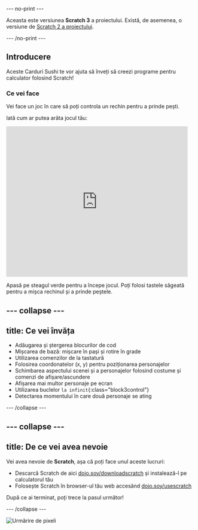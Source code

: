 --- no-print ---

Aceasta este versiunea **Scratch 3** a proiectului. Există, de asemenea, o versiune de [Scratch 2 a proiectului](https://projects.raspberrypi.org/en/projects/cd-beginner-scratch-sushi-scratch2).

--- /no-print ---

## Introducere

Aceste Carduri Sushi te vor ajuta să înveți să creezi programe pentru calculator folosind Scratch!

### Ce vei face

Vei face un joc în care să poți controla un rechin pentru a prinde pești.

Iată cum ar putea arăta jocul tău:

<div class="scratch-preview">
  <iframe allowtransparency="true" width="485" height="402" src="https://scratch.mit.edu/projects/embed/402470509/?autostart=false" frameborder="0"></iframe>
</div>

Apasă pe steagul verde pentru a începe jocul. Poți folosi tastele săgeată pentru a mișca rechinul și a prinde peștele.

--- collapse ---
---
title: Ce vei învăța
---

+ Adăugarea și ștergerea blocurilor de cod
+ Mișcarea de bază: mișcare în pași și rotire în grade
+ Utilizarea comenzilor de la tastatură
+ Folosirea coordonatelor (x, y) pentru poziționarea personajelor
+ Schimbarea aspectului scenei și a personajelor folosind costume și comenzi de afișare/ascundere
+ Afișarea mai multor personaje pe ecran
+ Utilizarea buclelor `la infinit`{:class="block3control"}
+ Detectarea momentului în care două personaje se ating

--- /collapse ---

--- collapse ---
---
title: De ce vei avea nevoie
---

Vei avea nevoie de **Scratch**, așa că poți face unul aceste lucruri:

+ Descarcă Scratch de aici [dojo.soy/downloadscratch](http://dojo.soy/downloadscratch) și instalează-l pe calculatorul tău
+ Folosește Scratch în browser-ul tău web accesând [dojo.soy/usescratch](http://dojo.soy/usescratch)

După ce ai terminat, poți trece la pasul următor!

--- /collapse ---

![Urmărire de pixeli](http://code.org/api/hour/begin_coderdojo_sushi.png)
